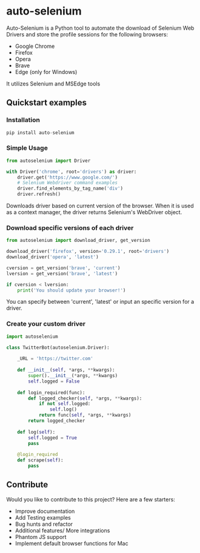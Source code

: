 # auto-selenium
Auto-Selenium is a Python tool to automate the download of Selenium Web Drivers and store the profile sessions for the following browsers:
* Google Chrome
* Firefox
* Opera
* Brave
* Edge (only for Windows)

It utilizes Selenium and MSEdge tools

## Quickstart examples
### Installation
```Python
pip install auto-selenium
```

### Simple Usage
```Python
from autoselenium import Driver

with Driver('chrome', root='drivers') as driver:
    driver.get('https://www.google.com/')
    # Selenium Webdriver command examples
    driver.find_elements_by_tag_name('div')
    driver.refresh()
```
Downloads driver based on current version of the browser. When it is used as a context manager, the driver returns Selenium's WebDriver object.

### Download specific versions of each driver
```Python
from autoselenium import download_driver, get_version

download_driver('firefox', version='0.29.1', root='drivers')
download_driver('opera', 'latest')

cversion = get_version('brave', 'current')
lversion = get_version('brave', 'latest')

if cversion < lversion:
    print('You should update your browser!')
```
You can specify between 'current', 'latest' or input an specific version for a driver.

### Create your custom driver
```Python
import autoselenium

class TwitterBot(autoselenium.Driver):
    
    _URL = 'https://twitter.com'
    
    def __init__(self, *args, **kwargs):
        super().__init__(*args, **kwargs)
        self.logged = False
    
    def login_required(func):
        def logged_checker(self, *args, **kwargs):
            if not self.logged:
                self.log()
            return func(self, *args, **kwargs)
        return logged_checker    
    
    def log(self):
        self.logged = True
        pass
    
    @login_required
    def scrape(self):
        pass
```
## Contribute
Would you like to contribute to this project? Here are a few starters:
- Improve documentation
- Add Testing examples
- Bug hunts and refactor
- Additional features/ More integrations
- Phantom JS support
- Implement default browser functions for Mac 